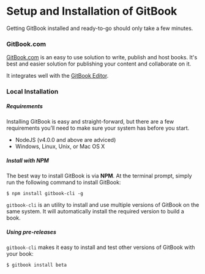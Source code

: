# Setup and Installation of GitBook

Getting GitBook installed and ready-to-go should only take a few minutes.

### GitBook.com

[GitBook.com](https://www.gitbook.com) is an easy to use solution to write, publish and host books. It's best and easier solution for publishing your content and collaborate on it.

It integrates well with the [GitBook Editor](https://www.gitbook.com/editor).

### Local Installation

##### Requirements

Installing GitBook is easy and straight-forward, but there are a few requirements you’ll need to make sure your system has before you start.

* NodeJS (v4.0.0 and above are adviced)
* Windows, Linux, Unix, or Mac OS X

##### Install with NPM

The best way to install GitBook is via **NPM**. At the terminal prompt, simply run the following command to install GitBook:

```
$ npm install gitbook-cli -g
```

`gitbook-cli` is an utility to install and use multiple versions of GitBook on the same system. It will automatically install the required version to build a book.

##### Using pre-releases

`gitbook-cli` makes it easy to install and test other versions of GitBook with your book:

```
$ gitbook install beta
```


